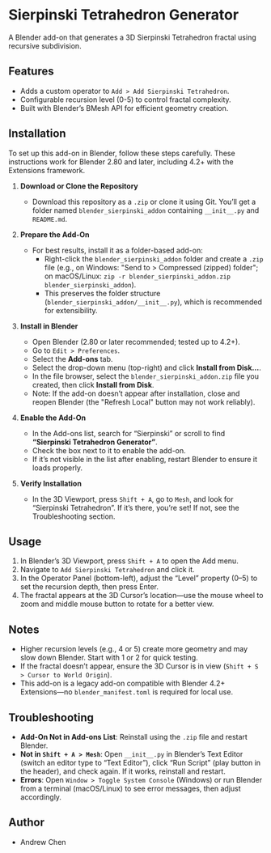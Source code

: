 # Sierpinski Tetrahedron Generator

A Blender add-on that generates a 3D Sierpinski Tetrahedron fractal using recursive subdivision.

## Features
- Adds a custom operator to `Add > Add Sierpinski Tetrahedron`.
- Configurable recursion level (0-5) to control fractal complexity.
- Built with Blender’s BMesh API for efficient geometry creation.

## Installation
To set up this add-on in Blender, follow these steps carefully. These instructions work for Blender 2.80 and later, including 4.2+ with the Extensions framework.

1. **Download or Clone the Repository**  
   - Download this repository as a `.zip` or clone it using Git. You’ll get a folder named `blender_sierpinski_addon` containing `__init__.py` and `README.md`.

2. **Prepare the Add-On**  
   - For best results, install it as a folder-based add-on:
     - Right-click the `blender_sierpinski_addon` folder and create a `.zip` file (e.g., on Windows: "Send to > Compressed (zipped) folder"; on macOS/Linux: `zip -r blender_sierpinski_addon.zip blender_sierpinski_addon`).
     - This preserves the folder structure (`blender_sierpinski_addon/__init__.py`), which is recommended for extensibility.

3. **Install in Blender**  
   - Open Blender (2.80 or later recommended; tested up to 4.2+).
   - Go to `Edit > Preferences`.
   - Select the **Add-ons** tab.
   - Select the drop-down menu (top-right) and click **Install from Disk…**.
   - In the file browser, select the `blender_sierpinski_addon.zip` file you created, then click **Install from Disk**.
   - Note: If the add-on doesn’t appear after installation, close and reopen Blender (the "Refresh Local" button may not work reliably).

4. **Enable the Add-On**  
   - In the Add-ons list, search for “Sierpinski” or scroll to find **“Sierpinski Tetrahedron Generator”**.
   - Check the box next to it to enable the add-on.
   - If it’s not visible in the list after enabling, restart Blender to ensure it loads properly.

5. **Verify Installation**  
   - In the 3D Viewport, press `Shift + A`, go to `Mesh`, and look for “Sierpinski Tetrahedron”. If it’s there, you’re set! If not, see the Troubleshooting section.

## Usage
1. In Blender’s 3D Viewport, press `Shift + A` to open the Add menu.
2. Navigate to `Add Sierpinski Tetrahedron` and click it.
3. In the Operator Panel (bottom-left), adjust the “Level” property (0–5) to set the recursion depth, then press Enter.
4. The fractal appears at the 3D Cursor’s location—use the mouse wheel to zoom and middle mouse button to rotate for a better view.

## Notes
- Higher recursion levels (e.g., 4 or 5) create more geometry and may slow down Blender. Start with 1 or 2 for quick testing.
- If the fractal doesn’t appear, ensure the 3D Cursor is in view (`Shift + S > Cursor to World Origin`).
- This add-on is a legacy add-on compatible with Blender 4.2+ Extensions—no `blender_manifest.toml` is required for local use.

## Troubleshooting
- **Add-On Not in Add-ons List**: Reinstall using the `.zip` file and restart Blender.
- **Not in `Shift + A > Mesh`**: Open `__init__.py` in Blender’s Text Editor (switch an editor type to “Text Editor”), click “Run Script” (play button in the header), and check again. If it works, reinstall and restart.
- **Errors**: Open `Window > Toggle System Console` (Windows) or run Blender from a terminal (macOS/Linux) to see error messages, then adjust accordingly.

## Author
- Andrew Chen
